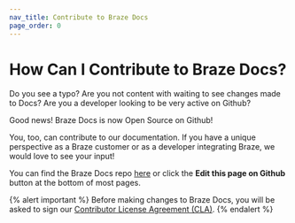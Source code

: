 ```yaml
---
nav_title: Contribute to Braze Docs
page_order: 0
---
```


# How Can I Contribute to Braze Docs?

Do you see a typo? Are you not content with waiting to see changes made to Docs? Are you a developer looking to be very active on Github?

Good news! Braze Docs is now Open Source on Github!

You, too, can contribute to our documentation. If you have a unique perspective as a Braze customer or as a developer integrating Braze, we would love to see your input!

You can find the Braze Docs repo [here](https://github.com/Appboy/braze-docs/) or click the  <i class="fab fa-github"></i> __Edit this page on Github__ button at the bottom of most pages.

{% alert important %}
Before making changes to Braze Docs, you will be asked to sign our [Contributor License Agreement (CLA)]({{site.baseurl}}/cla).
{% endalert %}

